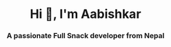 <h1 align="center">Hi 👋, I'm Aabishkar</h1>
<h3 align="center">A passionate Full Snack developer from Nepal</h3>

